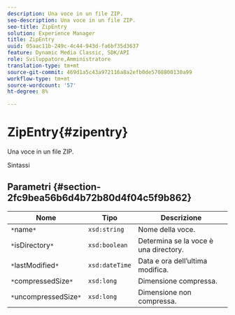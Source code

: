 ```yaml
---
description: Una voce in un file ZIP.
seo-description: Una voce in un file ZIP.
seo-title: ZipEntry
solution: Experience Manager
title: ZipEntry
uuid: 05aac11b-249c-4c44-943d-fa6bf35d3637
feature: Dynamic Media Classic, SDK/API
role: Sviluppatore,Amministratore
translation-type: tm+mt
source-git-commit: 469d1a5c43a972116a8a2efb0de5708800130a99
workflow-type: tm+mt
source-wordcount: '57'
ht-degree: 8%

---
```



# ZipEntry{#zipentry}

Una voce in un file ZIP.

Sintassi

## Parametri {#section-2fc9bea56b6d4b72b80d4f04c5f9b862}

| Nome | Tipo | Descrizione |
|---|---|---|
| `*`name`*` | `xsd:string` | Nome della voce. |
| `*`isDirectory`*` | `xsd:boolean` | Determina se la voce è una directory. |
| `*`lastModified`*` | `xsd:dateTime` | Data e ora dell’ultima modifica. |
| `*`compressedSize`*` | `xsd:long` | Dimensione compressa. |
| `*`uncompressedSize`*` | `xsd:long` | Dimensione non compressa. |

